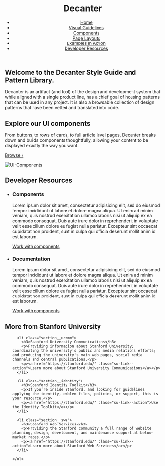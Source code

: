 <header>
  <div>
    <h1>Decanter</h1>
    <ul class="main-nav">
      <li><a href="/">Home</a></li>
      <li><a href="https://decanter.stanford.edu/">Visual Guidelines</a></li>
      <li><a href="/section-components.html">Components</a></li>
      <li><a href="/section-layout.html">Page Layouts</a></li>
      <li><a href="https://decanter.stanford.edu/">Examples in Action</a></li>
      <li><a href="#devres">Developer Resources</a></li>
    </ul>
  </div>
</header>

<div class="section section--welcome">
  <div>
    <h2>Welcome to the Decanter Style Guide and Pattern Library.</h2>
    <p>Decanter is an artifact (and tool) of the design and development system that while aligned with a single product line, has a chief goal of housing patterns that can be used in any project. It is also a browsable collection of design patterns that have been vetted and translated into code.</p>
  </div>
</div>

<div class="section section--ui-components">
  <div>
    <h2>Explore our UI components</h2>
    <p>From buttons, to rows of cards, to full article level pages, Decanter breaks down and builds components thoughtfully, allowing your content to be displayed exactly the way you want.</p>
    <p><a href="https://stanford.edu/">Browse ›</a></p>
    <img src="/kss-assets/ui-components.png" alt="UI-Components" />
  </div>
</div>

<div class="section section--dev-resources">
  <div>
    <a href="#" id="devres" name="devres"></a>
    <h2>Developer Resources</h2>
    <ul>
      <li>
        <h3>Components</h3>
        <p>Lorem ipsum dolor sit amet, consectetur adipisicing elit, sed do eiusmod tempor incididunt ut labore et dolore magna aliqua. Ut enim ad minim veniam, quis nostrud exercitation ullamco laboris nisi ut aliquip ex ea commodo consequat. Duis aute irure dolor in reprehenderit in voluptate velit esse cillum dolore eu fugiat nulla pariatur. Excepteur sint occaecat cupidatat non proident, sunt in culpa qui officia deserunt mollit anim id est laborum.</p>
        <p><a href="https://stanford.edu" class="su-link--action">Work with components</a></p>
      </li>
      <li>
        <h3>Documentation</h3>
        <p>Lorem ipsum dolor sit amet, consectetur adipisicing elit, sed do eiusmod tempor incididunt ut labore et dolore magna aliqua. Ut enim ad minim veniam, quis nostrud exercitation ullamco laboris nisi ut aliquip ex ea commodo consequat. Duis aute irure dolor in reprehenderit in voluptate velit esse cillum dolore eu fugiat nulla pariatur. Excepteur sint occaecat cupidatat non proident, sunt in culpa qui officia deserunt mollit anim id est laborum.</p>
        <p><a href="https://stanford.edu" class="su-link--action">Work with components</a></p>
      </li>
  </div>
</div>

<div class="section section--more-info">
  <div>
    <h2>More from Stanford University</h2>
    <ul>

      <li class="section__ucomm">
        <h3>Stanford University Communications</h3>
        <p>Providing information about Stanford University; coordinating the university's public and media relations efforts; and producing the university's main web pages, social media channels and central publications.</p>
        <p><a href="https://stanford.edu/" class="su-link--action">Learn more about Stanford University Communications</a></p>
      </li>

      <li class="section__identity">
        <h3>Stanford Identity Toolkit</h3>
        <p>If you’re inside Stanford, and looking for guidelines applying the identity, emblem files, policies, or support, this is your resource.</p>
        <p><a href="https://stanford.edu/" class="su-link--action">Use the Identity Toolkit</a></p>
      </li>

      <li class="section__sws">
        <h3>Stanford Web Services</h3>
        <p>Providing the Stanford community a full range of website planning, design, development, and maintenance support at below-market rates.</p>
        <p><a href="https://stanford.edu/" class="su-link--action">Learn more about Stanford Web Services</a></p>
      </li>

    </ul>
  </div>
</div>
